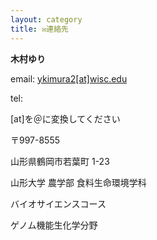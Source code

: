 ```yaml
---
layout: category
title: ✉️連絡先
---
```



**木村ゆり**



email: <a href="ykimura2@wisc.edu">ykimura2[at]wisc.edu</a>

tel: 

[at]を＠に変換してください






〒997-8555

山形県鶴岡市若葉町 1-23

山形大学 農学部 食料生命環境学科

バイオサイエンスコース

ゲノム機能生化学分野

